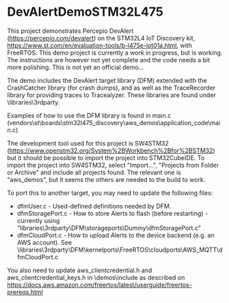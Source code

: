 # DevAlertDemoSTM32L475

This project demonstrates Percepio DevAlert (https://percepio.com/devalert) on the STM32L4 IoT Discovery kit, https://www.st.com/en/evaluation-tools/b-l475e-iot01a.html, with FreeRTOS. This demo project is currently a work in progress, but is working. The instructions are however not yet complete and the code needs a bit more polishing. This is not yet an official demo...

The demo includes the DevAlert target library (DFM) extended with the CrashCatcher library (for crash dumps), and as well as the TraceRecorder library for providing traces to Tracealyzer. These libraries are found under \libraries\3rdparty.

Examples of how to use the DFM library is found in main.c (vendors\st\boards\stm32l475_discovery\aws_demos\application_code\main.c)

The development tool used for this project is SW4STM32 (https://www.openstm32.org/System%2BWorkbench%2Bfor%2BSTM32) but it should be possible to import the project into STM32CubeIDE.
To import the project into SW4STM32, select "Import...", "Projects from Folder or Archive" and include all projects found.
The relevant one is "aws_demos", but it seems the others are needed to the build to work.


To port this to another target, you may need to update the following files:
- dfmUser.c - Used-defined definitions needed by DFM.
- dfmStoragePort.c - How to store Alerts to flash (before restarting) - currently using "libraries\3rdparty\DFM\storageports\Dummy\dfmStoragePort.c"
- dfmCloudPort.c - How to upload Alerts to the device backend (e.g. an AWS account). See \libraries\3rdparty\DFM\kernelports\FreeRTOS\cloudports\AWS_MQTT\dfmCloudPort.c

You also need to update aws_clientcredential.h and aws_clientcredential_keys.h in \demos\include as described on https://docs.aws.amazon.com/freertos/latest/userguide/freertos-prereqs.html


